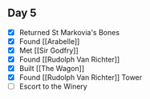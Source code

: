 ## Day 5
- [x] Returned St Markovia's Bones
- [x] Found [[Arabelle]]
- [x] Met [[Sir Godfry]]
- [x] Found [[Rudolph Van Richter]]
- [x] Built [[The Wagon]]
- [x] Found [[Rudolph Van Richter]] Tower
- [ ] Escort to the Winery